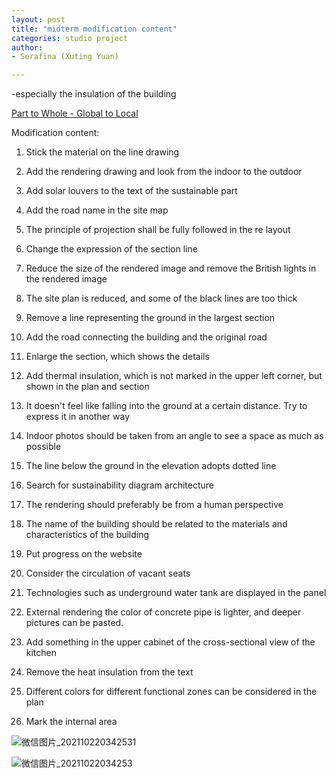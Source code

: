 ```yaml
---
layout: post
title: "midterm modification content"
categories: studio project
author:
- Serafina (Xuting Yuan)

---
```


-especially the insulation of the building

[Part to Whole - Global to Local](http://keanmgc.github.io/2021fall3yr-studio/)

Modification content:

1. Stick the material on the line drawing

2. Add the rendering drawing and look from the indoor to the outdoor

3. Add solar louvers to the text of the sustainable part

4. Add the road name in the site map

5. The principle of projection shall be fully followed in the re layout

6. Change the expression of the section line

7. Reduce the size of the rendered image and remove the British lights in the rendered image

8. The site plan is reduced, and some of the black lines are too thick

9. Remove a line representing the ground in the largest section

10. Add the road connecting the building and the original road

11. Enlarge the section, which shows the details

12. Add thermal insulation, which is not marked in the upper left corner, but shown in the plan and section

13. It doesn't feel like falling into the ground at a certain distance. Try to express it in another way

14. Indoor photos should be taken from an angle to see a space as much as possible

15. The line below the ground in the elevation adopts dotted line

16. Search for sustainability diagram architecture

17. The rendering should preferably be from a human perspective

18. The name of the building should be related to the materials and characteristics of the building

19. Put progress on the website

20. Consider the circulation of vacant seats

21. Technologies such as underground water tank are displayed in the panel

22. External rendering the color of concrete pipe is lighter, and deeper pictures can be pasted.

23. Add something in the upper cabinet of the cross-sectional view of the kitchen

24. Remove the heat insulation from the text

25. Different colors for different functional zones can be considered in the plan

26. Mark the internal area



![微信图片_202110220342531](https://user-images.githubusercontent.com/90553458/138346714-ec23597c-5e3d-4ad2-986c-b4097ae8dd65.jpg)



![微信图片_20211022034253](https://user-images.githubusercontent.com/90553458/138346704-8dd690d5-6221-4b4c-ba49-e8a2841a39c8.jpg)
